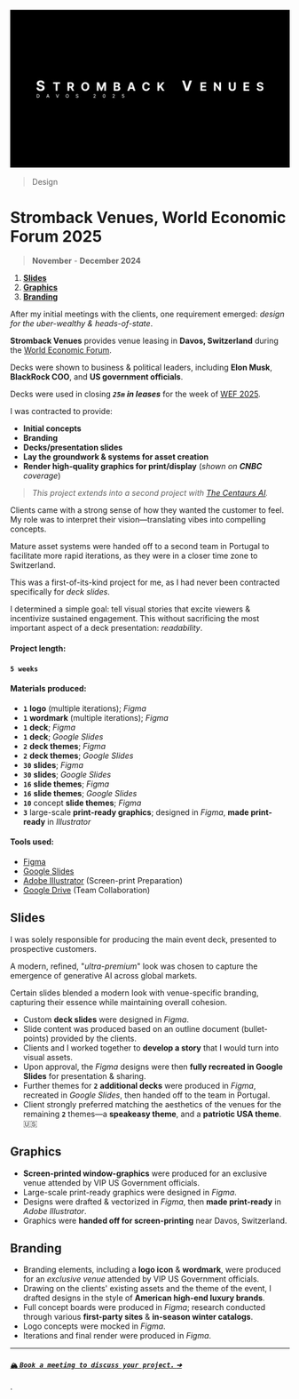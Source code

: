 ![_Stromback Venues @ Davos 2025, **2024**_](/public/photos/stromback/stromback-davos.png "Stromback Venues, Davos 2025 Title Card, Alfred R. Duarte 2024")

> Design

# Stromback Venues, World Economic Forum 2025

> **November** - **December 2024**

1. [**Slides**](#slides)
2. [**Graphics**](#graphics)
3. [**Branding**](#branding)

After my initial meetings with the clients, one requirement emerged: _design for the uber-wealthy & heads-of-state_.

**Stromback Venues** provides venue leasing in **Davos, Switzerland** during the [World Economic Forum](https://www.weforum.org/ "The World Economic Forum").

Decks were shown to business & political leaders, including **Elon Musk**, **BlackRock COO**, and **US government officials**.

Decks were used in closing _**`25m`** **in leases**_ for the week of [WEF 2025](https://www.stromback.com/davos "Stromback – Davos Experiences").

I was contracted to provide:

- **Initial concepts**
- **Branding**
- **Decks/presentation slides**
- **Lay the groundwork & systems for asset creation**
- **Render high-quality graphics for print/display** (_shown on **CNBC** coverage_)

> _This project extends into a second project with [The Centaurs AI](/portfolio/design/the-centaurs-ai-summit-davos-25-2024/ "The Centaurs AI Summit (Davos '25), 2024")._

Clients came with a strong sense of how they wanted the customer to feel. My role was to interpret their vision—translating vibes into compelling concepts.

Mature asset systems were handed off to a second team in Portugal to facilitate more rapid iterations, as they were in a closer time zone to Switzerland.

This was a first-of-its-kind project for me, as I had never been contracted specifically for _deck slides_.

I determined a simple goal: tell visual stories that excite viewers & incentivize sustained engagement. This without sacrificing the most important aspect of a deck presentation: _readability_.

#### Project length:

**`5 weeks`**

#### Materials produced:

- **`1`** **logo** (multiple iterations); _Figma_
- **`1`** **wordmark** (multiple iterations); _Figma_
- **`1`** **deck**; _Figma_
- **`1`** **deck**; _Google Slides_
- **`2`** **deck themes**; _Figma_
- **`2`** **deck themes**; _Google Slides_
- **`30`** **slides**; _Figma_
- **`30`** **slides**; _Google Slides_
- **`16`** **slide themes**; _Figma_
- **`16`** **slide themes**; _Google Slides_
- **`10`** concept **slide themes**; _Figma_
- **`3`** large-scale **print-ready graphics**; designed in _Figma_, **made print-ready** in _Illustrator_

#### Tools used:

- [Figma](https://www.figma.com/)
- [Google Slides](https://workspace.google.com/products/slides/)
- [Adobe Illustrator](https://www.adobe.com/products/illustrator.html) (Screen-print Preparation)
- [Google Drive](https://workspace.google.com/products/drive/) (Team Collaboration)

## Slides

I was solely responsible for producing the main event deck, presented to prospective customers.

A modern, refined, "_ultra-premium_" look was chosen to capture the emergence of generative AI across global markets.

Certain slides blended a modern look with venue-specific branding, capturing their essence while maintaining overall cohesion.

- Custom **deck slides** were designed in _Figma_.
- Slide content was produced based on an outline document (bullet-points) provided by the clients.
- Clients and I worked together to **develop a story** that I would turn into visual assets.
- Upon approval, the _Figma_ designs were then **fully recreated in Google Slides** for presentation & sharing.
- Further themes for **`2`** **additional decks** were produced in _Figma_, recreated in _Google Slides_, then handed off to the team in Portugal.
- Client strongly preferred matching the aesthetics of the venues for the remaining **`2`** themes—a **speakeasy theme**, and a **patriotic USA theme**. 🇺🇸

## Graphics

- **Screen-printed window-graphics** were produced for an exclusive venue attended by VIP US Government officials.
- Large-scale print-ready graphics were designed in _Figma_.
- Designs were drafted & vectorized in _Figma_, then **made print-ready** in _Adobe Illustrator_.
- Graphics were **handed off for screen-printing** near Davos, Switzerland.

## Branding

- Branding elements, including a **logo icon** & **wordmark**, were produced for an _exclusive venue_ attended by VIP US Government officials.
- Drawing on the clients' existing assets and the theme of the event, I drafted designs in the style of **American high-end luxury brands**.
- Full concept boards were produced in _Figma_; research conducted through various **first-party sites** & **in-season winter catalogs**.
- Logo concepts were mocked in _Figma_.
- Iterations and final render were produced in _Figma_.

---

#### [`🏔️` **_`Book a meeting to discuss your project.` `➔`_**](mailto:alfred.r.duarte@gmail.com "Gmail – Alfred R. Duarte")

.
